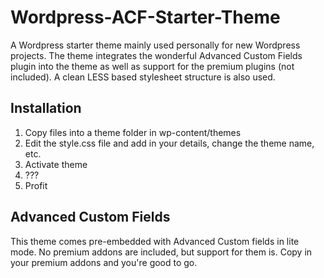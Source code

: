Wordpress-ACF-Starter-Theme
===========================

A Wordpress starter theme mainly used personally for new Wordpress projects. The theme integrates the wonderful Advanced Custom Fields plugin into the theme as well as support for the premium plugins (not included). A clean LESS based stylesheet structure is also used.

## Installation
1. Copy files into a theme folder in wp-content/themes
2. Edit the style.css file and add in your details, change the theme name, etc.
3. Activate theme
4. ???
5. Profit

## Advanced Custom Fields
This theme comes pre-embedded with Advanced Custom fields in lite mode. No premium addons are included, but support for them is. Copy in your premium addons and you're good to go.
